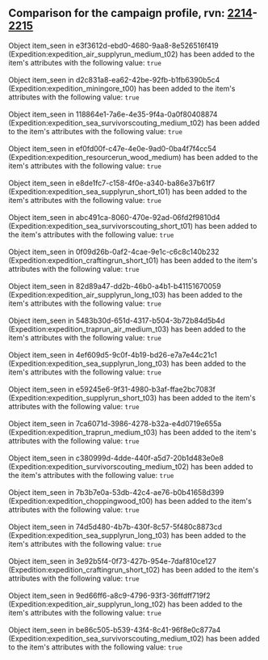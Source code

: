 ## Comparison for the campaign profile, rvn: [2214](https://github.com/PRO100KatYT/FortniteProfileRevisions/tree/main/profiles/campaign/2214%20campaign.json)-[2215](https://github.com/PRO100KatYT/FortniteProfileRevisions/tree/main/profiles/campaign/2215%20campaign.json)

Object item_seen in e3f3612d-ebd0-4680-9aa8-8e526516f419 (Expedition:expedition_air_supplyrun_medium_t02) has been added to the item's attributes with the following value: `true`
<br><br>
Object item_seen in d2c831a8-ea62-42be-92fb-b1fb6390b5c4 (Expedition:expedition_miningore_t00) has been added to the item's attributes with the following value: `true`
<br><br>
Object item_seen in 118864e1-7a6e-4e35-9f4a-0a0f80408874 (Expedition:expedition_sea_survivorscouting_medium_t02) has been added to the item's attributes with the following value: `true`
<br><br>
Object item_seen in ef0fd00f-c47e-4e0e-9ad0-0ba4f7f4cc54 (Expedition:expedition_resourcerun_wood_medium) has been added to the item's attributes with the following value: `true`
<br><br>
Object item_seen in e8de1fc7-c158-4f0e-a340-ba86e37b61f7 (Expedition:expedition_sea_supplyrun_short_t01) has been added to the item's attributes with the following value: `true`
<br><br>
Object item_seen in abc491ca-8060-470e-92ad-06fd2f9810d4 (Expedition:expedition_sea_survivorscouting_short_t01) has been added to the item's attributes with the following value: `true`
<br><br>
Object item_seen in 0f09d26b-0af2-4cae-9e1c-c6c8c140b232 (Expedition:expedition_craftingrun_short_t01) has been added to the item's attributes with the following value: `true`
<br><br>
Object item_seen in 82d89a47-dd2b-46b0-a4b1-b41151670059 (Expedition:expedition_air_supplyrun_long_t03) has been added to the item's attributes with the following value: `true`
<br><br>
Object item_seen in 5483b30d-651d-4317-b504-3b72b84d5b4d (Expedition:expedition_traprun_air_medium_t03) has been added to the item's attributes with the following value: `true`
<br><br>
Object item_seen in 4ef609d5-9c0f-4b19-bd26-e7a7e44c21c1 (Expedition:expedition_sea_supplyrun_long_t03) has been added to the item's attributes with the following value: `true`
<br><br>
Object item_seen in e59245e6-9f31-4980-b3af-ffae2bc7083f (Expedition:expedition_supplyrun_short_t03) has been added to the item's attributes with the following value: `true`
<br><br>
Object item_seen in 7ca6071d-3986-4278-b32a-e4d0719e655a (Expedition:expedition_traprun_medium_t03) has been added to the item's attributes with the following value: `true`
<br><br>
Object item_seen in c380999d-4dde-440f-a5d7-20b1d483e0e8 (Expedition:expedition_survivorscouting_medium_t02) has been added to the item's attributes with the following value: `true`
<br><br>
Object item_seen in 7b3b7e0a-53db-42c4-ae76-b0b41658d399 (Expedition:expedition_choppingwood_t00) has been added to the item's attributes with the following value: `true`
<br><br>
Object item_seen in 74d5d480-4b7b-430f-8c57-5f480c8873cd (Expedition:expedition_sea_supplyrun_long_t03) has been added to the item's attributes with the following value: `true`
<br><br>
Object item_seen in 3e92b5f4-0f73-427b-954e-7daf810ce127 (Expedition:expedition_craftingrun_short_t02) has been added to the item's attributes with the following value: `true`
<br><br>
Object item_seen in 9ed66ff6-a8c9-4796-93f3-36ffdff719f2 (Expedition:expedition_air_supplyrun_long_t02) has been added to the item's attributes with the following value: `true`
<br><br>
Object item_seen in be86c505-b539-43f4-8c41-96f8e0c877a4 (Expedition:expedition_sea_survivorscouting_medium_t02) has been added to the item's attributes with the following value: `true`
<br><br>
